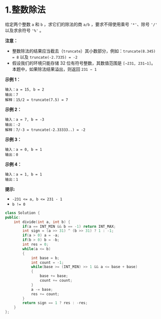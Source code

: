 # 1.整数除法

给定两个整数 `a` 和 `b` ，求它们的除法的商 `a/b` ，要求不得使用乘号 `'*'`、除号 `'/'` 以及求余符号 `'%'` 。

**注意：**

- 整数除法的结果应当截去（`truncate`）其小数部分，例如：`truncate(8.345) = 8` 以及 `truncate(-2.7335) = -2`
- 假设我们的环境只能存储 32 位有符号整数，其数值范围是 `[−231, 231−1]`。本题中，如果除法结果溢出，则返回 `231 − 1`

**示例 1：**

```
输入：a = 15, b = 2
输出：7
解释：15/2 = truncate(7.5) = 7
```

**示例 2：**

```
输入：a = 7, b = -3
输出：-2
解释：7/-3 = truncate(-2.33333..) = -2
```

**示例 3：**

```
输入：a = 0, b = 1
输出：0
```

**示例 4：**

```
输入：a = 1, b = 1
输出：1
```

**提示:**

- `-231 <= a, b <= 231 - 1`
- `b != 0`

```c++
class Solution {
public:
    int divide(int a, int b) {
        if(a == INT_MIN && b == -1) return INT_MAX;
        int sign = (a >> 31) ^ (b >> 31) ? 1 : -1;
        if(a > 0) a = -a;
        if(b > 0) b = -b;
        int res = 0;
        while(a <= b)
        {
            int base = b;
            int count = -1;
            while(base >= (INT_MIN) >> 1 && a <= base + base)
            {
                base += base;
                count += count;
            }
            a -= base;
            res += count;
        } 
        return sign == 1 ? res : -res;
    }
};
```





